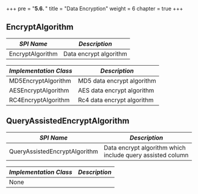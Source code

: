 +++
pre = "<b>5.6. </b>"
title = "Data Encryption"
weight = 6
chapter = true
+++

## EncryptAlgorithm

| *SPI Name*                    | *Description*              |
| ----------------------------- | -------------------------- |
| EncryptAlgorithm              | Data encrypt algorithm     |

| *Implementation Class*        | *Description*              |
| ----------------------------- | -------------------------- |
| MD5EncryptAlgorithm           | MD5 data encrypt algorithm |
| AESEncryptAlgorithm           | AES data encrypt algorithm |
| RC4EncryptAlgorithm           | Rc4 data encrypt algorithm |

## QueryAssistedEncryptAlgorithm

| *SPI Name*                    | *Description*                                              |
| ----------------------------- | ---------------------------------------------------------- |
| QueryAssistedEncryptAlgorithm | Data encrypt algorithm which include query assisted column |

| *Implementation Class*        | *Description*                                              |
| ----------------------------- | ---------------------------------------------------------- |
| None                          |                                                            |
